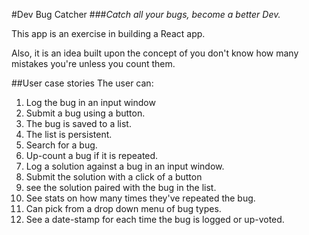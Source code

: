 #Dev Bug Catcher
###*Catch all your bugs, become a better Dev.*

This app is an exercise in building a React app.

Also, it is an idea built upon the concept of you don't know how many mistakes you're unless you count them.

##User case stories
The user can:

1. Log the bug in an input window
2. Submit a bug using a button.
3. The bug is saved to a list.
4. The list is persistent.
5. Search for a bug.
6. Up-count a bug if it is repeated.
7. Log a solution against a bug in an input window.
8. Submit the solution with a click of a button
9. see the solution paired with the bug in the list.
10. See stats on how many times they've repeated the bug.
11. Can pick from a drop down menu of bug types.
12. See a date-stamp for each time the bug is logged or up-voted.
